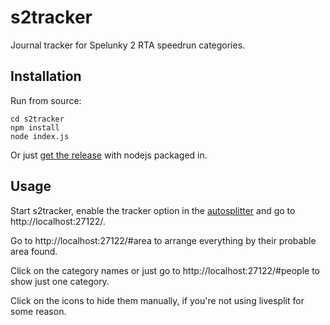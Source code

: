 # s2tracker
Journal tracker for Spelunky 2 RTA speedrun categories.

## Installation
Run from source:
```
cd s2tracker
npm install
node index.js
```
Or just [get the release](https://github.com/Dregu/s2tracker/releases/latest) with nodejs packaged in.

## Usage
Start s2tracker, enable the tracker option in the [autosplitter](https://github.com/Dregu/LiveSplit-Spelunky2) and go to http://localhost:27122/.

Go to http://localhost:27122/#area to arrange everything by their probable area found.

Click on the category names or just go to http://localhost:27122/#people to show just one category.

Click on the icons to hide them manually, if you're not using livesplit for some reason.
